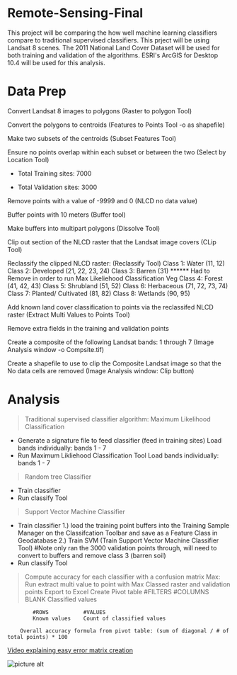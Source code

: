 # Remote-Sensing-Final
This project will be comparing the how well machine learning classifiers compare to traditional supervised classifiers. This prject will be using Landsat 8 scenes. The 2011 National Land Cover Dataset will be used for both training and validation of the algorithms. ESRI's ArcGIS for Desktop 10.4 will be used for this analysis.


# Data Prep
Convert Landsat 8 images to polygons (Raster to polygon Tool)

Convert the polygons to centroids (Features to Points Tool -o as shapefile)

Make two subsets of the centroids (Subset Features Tool)

Ensure no points overlap within each subset or between the two (Select by Location Tool)

* Total Training sites: 7000

* Total Validation sites: 3000

Remove points with a value of -9999 and 0 (NLCD no data value)

Buffer points with 10 meters (Buffer tool)

Make buffers into multipart polygons (Dissolve Tool)

Clip out section of the NLCD raster that the Landsat image covers (CLip Tool)

Reclassify the clipped NLCD raster: (Reclassify Tool)
	Class 1: Water (11, 12)
	Class 2: Developed (21, 22, 23, 24)
	Class 3: Barren (31) ****** Had to Remove in order to run Max Likeliehood Classification
	Veg 
		Class 4: Forest (41, 42, 43)
		Class 5: Shrubland (51, 52)
		Class 6: Herbaceous (71, 72, 73, 74)
		Class 7: Planted/ Cultivated (81, 82)
	Class 8: Wetlands (90, 95)


Add known land cover classification to points via the reclassifed NLCD raster (Extract Multi Values to Points Tool)

Remove extra fields in the training and validation points

Create a composite of the following Landsat bands: 1 through 7 (Image Analysis window -o Compsite.tif)

Create a shapefile to use to clip the Composite Landsat image so that the No data cells are removed (Image Analysis window: Clip button)


# Analysis

> Traditional supervised classifier algorithm: Maximum Likelihood Classification
* Generate a signature file to feed classifier (feed in training sites)
	Load bands individually: bands 1 - 7
* Run Maximum Likliehood Classification Tool
	Load bands individually: bands 1 - 7

> Random tree Classifier
* Train classifier
* Run classify Tool

> Support Vector Machine Classifier
* Train classifier
	1.) load the training point buffers into the Training Sample Manager on the Classifcation Toolbar and save as a Feature Class in Geodatabase
	2.) Train SVM (Train Support Vector Machine Classifier Tool)
	#Note only ran the 3000 validation points through, will need to convert to buffers and remove class 3 (barren soil)
* Run classify Tool

> Compute accuracy for each classifier with a confusion matrix
	Max: Run extract multi value to point with Max Classed raster and validation points
		 Export to Excel
		 Create Pivot table
		 	#FILTERS        #COLUMNS
		 	BLANK           Classified values

		 	#ROWS           #VALUES
		 	Known values    Count of classified values

		Overall accuracy formula from pivot table: (sum of diagonal / # of total points) * 100


[Video explaining easy error matrix creation](https://www.youtube.com/watch?v=9dGjuEQie7Y)


![picture alt](https://thumbs.gfycat.com/FirsthandSingleAlaskajingle-size_restricted.gif "Stats feelings")

